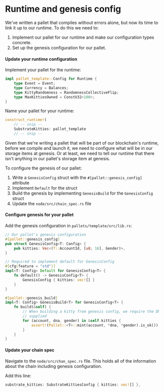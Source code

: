 # Runtime and genesis config

We've written a pallet that compiles without errors alone, but now its time to link it up to our runtime. 
To do this we need to:
1. Implement our pallet for our runtime and make our configuration types concrete.
1. Set up the genesis configuration for our pallet.

#### **Update your runtime configuration** 

Implement your pallet for the runtime:

```rust
impl pallet_template::Config for Runtime {
	type Event = Event;
	type Currency = Balances;
	type KittyRandomness = RandomnessCollectiveFlip;
	type MaxKittiesOwned = ConstU32<100>;
}
```

Name your pallet for your runtime:

```rust
construct_runtime!( 
    // -- snip --
    SubstrateKitties: pallet_template
    // -- snip --
```

Given that we're writing a pallet that will be part of our blockchain's runtime, before we compile and launch it, we need to configure what will be in our storage items at genesis.
Or at least, we need to tell our runtime that there isn't anything in our pallet's storage item at genesis.

To configure the genesis of our pallet:

1. Write a `GenesisConfig` struct with the `#[pallet::genesis_config]` attribute 
1. Implement `Default` for the struct
1. Build the genesis by implementing `GenesisBuild` for the `GenesisConfig` struct
1. Update the `node/src/chain_spec.rs` file


<!-- slide:break-40 -->

#### **Configure genesis for your pallet** 

Add the genesis configuration in `pallets/template/src/lib.rs`:

```rust
// Our pallet's genesis configuration
#[pallet::genesis_config]
pub struct GenesisConfig<T: Config> {
    pub kitties: Vec<(T::AccountId, [u8; 16], Gender)>,
}

// Required to implement default for GenesisConfig
#[cfg(feature = "std")]
impl<T: Config> Default for GenesisConfig<T> {
    fn default() -> GenesisConfig<T> {
        GenesisConfig { kitties: vec![] }
    }
}

#[pallet::genesis_build]
impl<T: Config> GenesisBuild<T> for GenesisConfig<T> {
    fn build(&self) {
        // When building a kitty from genesis config, we require the DNA and Gender to be
        // supplied
        for (account, dna, gender) in &self.kitties {
            assert!(Pallet::<T>::mint(account, *dna, *gender).is_ok());
        }
    }
}
```

#### **Update your chain spec** 

Navigate to the `node/src/chan_spec.rs` file.
This holds all of the information about the chain including genesis configuration. 

Add this line:

```rust
substrate_kitties: SubstrateKittiesConfig { kitties: vec![] },
```

<!-- tabs:end -->
